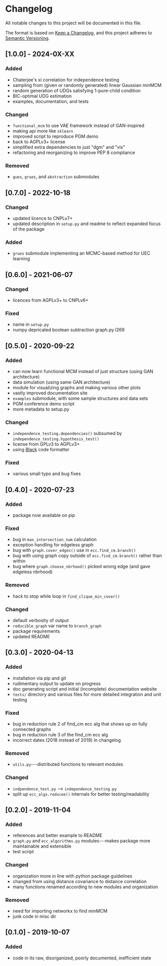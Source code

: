 # Changelog #

All notable changes to this project will be documented in this file.

The format is based on [Keep a Changelog](https://keepachangelog.com/en/1.1.0/), and this project adheres to [Semantic Versioning](https://semver.org/spec/v2.0.0.html).

## [1.0.0] - 2024-0X-XX ##

### Added ###
- Chaterjee's xi correlation for independence testing
- sampling from (given or randomly generated) linear Gaussian minMCM
- random generation of UDGs satisfying 1-pure-child condition
- BIC-optimal UDG estimation
- examples, documentation, and tests

### Changed ###
- `functional_mcm` to use VAE framework instead of GAN-inspired
- making api more like `sklearn`
- improved script to reproduce PGM demo
- back to AGPLv3+ license
- simplified extra dependencies to just "dgm" and "vis"
- refactoring and reorganizing to improve PEP 8 compliance

### Removed ###
- `gues`, `grues`, and `abstraction` submodules

## [0.7.0] - 2022-10-18 ##

### Changed ###
- updated licence to CNPLv7+
- updated description in `setup.py` and readme to reflect expanded focus of the package

### Added ###
- `grues` submodule implementing an MCMC-based method for UEC learning

## [0.6.0] - 2021-06-07 ##

### Changed ###
- licences from AGPLv3+ to CNPLv6+

### Fixed ###
- name in `setup.py`
- numpy depricated boolean subtraction graph.py l269

## [0.5.0] - 2020-09-22 ##

### Added ###
- can now learn functional MCM instead of just structure (using GAN architecture)
- data simulation (using same GAN architecture)
- module for visualizing graphs and making various other plots
- vastly improved documentation site
- `examples` submodule, with some sample structures and data sets
- PGM conference demo script
- more metadata to setup.py

### Changed ###
- `independence_testing.dependencies()` subsumed by `independence_testing.hypothesis_test()`
- license from GPLv3 to AGPLv3+
- using [Black](https://black.readthedocs.io/en/stable/?badge=stable) code formatter

### Fixed ###
- various small typo and bug fixes

## [0.4.0] - 2020-07-23 ##

### Added ###
- package now available on pip

### Fixed ###
- bug in `max_intersection_num` calculation
- exception handling for edgeless graph
- bug with `graph.cover_edges()` use in `ecc.find_cm.branch()`
- bug with using graph copy outside of `ecc.find_cm.branch()` rather than within
- bug where `graph.choose_nbrhood()` picked wrong edge (and gave edgeless nbrhood)

### Removed ###
- hack to stop while loop in `find_clique_min_cover()`

### Changed ###
- default verbosity of output
- `reducible_graph` var name to `branch_graph`
- package requirements
- updated README

## [0.3.0] - 2020-04-13 ##

### Added ###
- installation via pip and git
- rudimentary output to update on progress
- doc generating script and initial (incomplete) documentation website
- `tests/` directory and various files for more detailed integration and unit testing

### Fixed ###
- bug in reduction rule 2 of find_cm ecc alg that shows up on fully connected graphs
- bug in reduction rule 3 of the find_cm ecc alg
- incorrect dates (2018 instead of 2019) in changelog

### Removed ###
- `utils.py`---distributed functions to relevant modules

### Changed ###
- `indpendence_test.py` --> `independence_testing.py`
- split up `ecc_algs.reducee()` internals for better testing/readability

## [0.2.0] - 2019-11-04 ##

### Added ###
- references and better example to README
- `graph.py` and `ecc_algorithms.py` modules---makes package more maintainable and extensible
- test script

### Changed ###
- organization more in line with python package guidelines
- changed from using distance covariance to distance correlation
- many functions renamed according to new modules and organization

### Removed ###
- need for importing networkx to find minMCM
- junk code in misc dir

## [0.1.0] - 2019-10-07 ##

### Added ###
- code in its raw, disorganized, poorly documented, inefficient state
